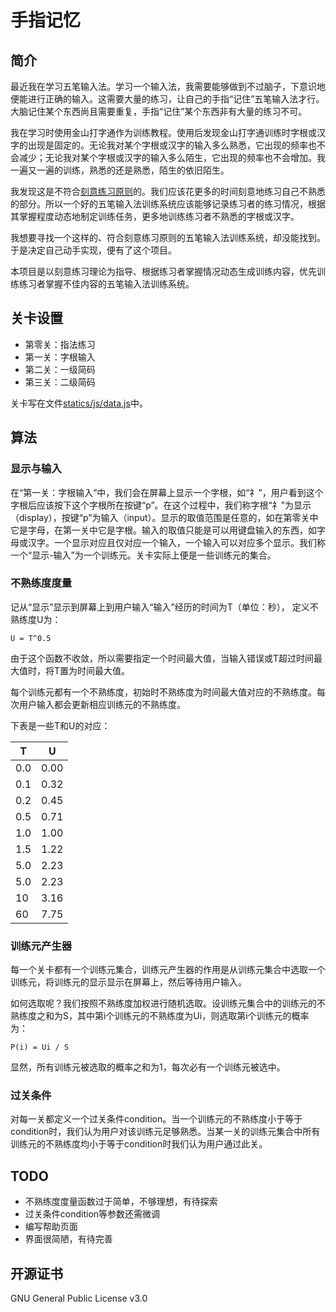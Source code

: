 # 手指记忆

## 简介

最近我在学习五笔输入法。学习一个输入法，我需要能够做到不过脑子，下意识地便能进行正确的输入。这需要大量的练习，让自己的手指“记住”五笔输入法才行。大脑记住某个东西尚且需要重复，手指“记住”某个东西非有大量的练习不可。

我在学习时使用金山打字通作为训练教程。使用后发现金山打字通训练时字根或汉字的出现是固定的。无论我对某个字根或汉字的输入多么熟悉，它出现的频率也不会减少；无论我对某个字根或汉字的输入多么陌生，它出现的频率也不会增加。我一遍又一遍的训练，熟悉的还是熟悉，陌生的依旧陌生。

我发现这是不符合[刻意练习原则](https://baike.baidu.com/item/%E5%88%BB%E6%84%8F%E8%AE%AD%E7%BB%83%E7%90%86%E8%AE%BA/19845073)的。我们应该花更多的时间刻意地练习自己不熟悉的部分。所以一个好的五笔输入法训练系统应该能够记录练习者的练习情况，根据其掌握程度动态地制定训练任务，更多地训练练习者不熟悉的字根或汉字。

我想要寻找一个这样的、符合刻意练习原则的五笔输入法训练系统，却没能找到。于是决定自己动手实现，便有了这个项目。

本项目是以刻意练习理论为指导、根据练习者掌握情况动态生成训练内容，优先训练练习者掌握不佳内容的五笔输入法训练系统。

## 关卡设置

- 第零关：指法练习
- 第一关：字根输入
- 第二关：一级简码
- 第三关：二级简码

关卡写在文件[statics/js/data.js](statics/js/data.js)中。

## 算法

### 显示与输入

在“第一关：字根输入”中，我们会在屏幕上显示一个字根，如“礻”，用户看到这个字根后应该按下这个字根所在按键“p”。在这个过程中，我们称字根“礻”为显示（display），按键“p”为输入（input）。显示的取值范围是任意的，如在第零关中它是字母，在第一关中它是字根。输入的取值只能是可以用键盘输入的东西，如字母或汉字。一个显示对应且仅对应一个输入，一个输入可以对应多个显示。我们称一个“显示-输入”为一个训练元。关卡实际上便是一些训练元的集合。

### 不熟练度度量

记从“显示”显示到屏幕上到用户输入“输入”经历的时间为T（单位：秒），
定义不熟练度U为：

```
U = T^0.5
```

由于这个函数不收敛，所以需要指定一个时间最大值，当输入错误或T超过时间最大值时，将T置为时间最大值。

每个训练元都有一个不熟练度，初始时不熟练度为时间最大值对应的不熟练度。每次用户输入都会更新相应训练元的不熟练度。

下表是一些T和U的对应：

|T   | U|
|-   | :-:|
|0.0 | 0.00|
|0.1 | 0.32|
|0.2 | 0.45|
|0.5 | 0.71|
|1.0 | 1.00|
|1.5 | 1.22|
|5.0 | 2.23|
|5.0 | 2.23|
|10  | 3.16|
|60  | 7.75|

### 训练元产生器

每一个关卡都有一个训练元集合，训练元产生器的作用是从训练元集合中选取一个训练元，将训练元的显示显示在屏幕上，然后等待用户输入。

如何选取呢？我们按照不熟练度加权进行随机选取。设训练元集合中的训练元的不熟练度之和为S，其中第i个训练元的不熟练度为Ui，则选取第i个训练元的概率为：

```
P(i) = Ui / S
```

显然，所有训练元被选取的概率之和为1，每次必有一个训练元被选中。

### 过关条件

对每一关都定义一个过关条件condition。当一个训练元的不熟练度小于等于condition时，我们认为用户对该训练元足够熟悉。当某一关的训练元集合中所有训练元的不熟练度均小于等于condition时我们认为用户通过此关。

## TODO

- 不熟练度度量函数过于简单，不够理想，有待探索
- 过关条件condition等参数还需微调
- 编写帮助页面
- 界面很简陋，有待完善

## 开源证书

GNU General Public License v3.0
